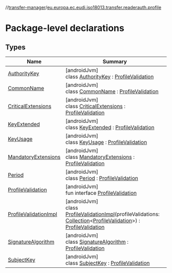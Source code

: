 //[transfer-manager](../../index.md)/[eu.europa.ec.eudi.iso18013.transfer.readerauth.profile](index.md)

# Package-level declarations

## Types

| Name | Summary |
|---|---|
| [AuthorityKey](-authority-key/index.md) | [androidJvm]<br>class [AuthorityKey](-authority-key/index.md) : [ProfileValidation](-profile-validation/index.md) |
| [CommonName](-common-name/index.md) | [androidJvm]<br>class [CommonName](-common-name/index.md) : [ProfileValidation](-profile-validation/index.md) |
| [CriticalExtensions](-critical-extensions/index.md) | [androidJvm]<br>class [CriticalExtensions](-critical-extensions/index.md) : [ProfileValidation](-profile-validation/index.md) |
| [KeyExtended](-key-extended/index.md) | [androidJvm]<br>class [KeyExtended](-key-extended/index.md) : [ProfileValidation](-profile-validation/index.md) |
| [KeyUsage](-key-usage/index.md) | [androidJvm]<br>class [KeyUsage](-key-usage/index.md) : [ProfileValidation](-profile-validation/index.md) |
| [MandatoryExtensions](-mandatory-extensions/index.md) | [androidJvm]<br>class [MandatoryExtensions](-mandatory-extensions/index.md) : [ProfileValidation](-profile-validation/index.md) |
| [Period](-period/index.md) | [androidJvm]<br>class [Period](-period/index.md) : [ProfileValidation](-profile-validation/index.md) |
| [ProfileValidation](-profile-validation/index.md) | [androidJvm]<br>fun interface [ProfileValidation](-profile-validation/index.md) |
| [ProfileValidationImpl](-profile-validation-impl/index.md) | [androidJvm]<br>class [ProfileValidationImpl](-profile-validation-impl/index.md)(profileValidations: [Collection](https://kotlinlang.org/api/latest/jvm/stdlib/kotlin-stdlib/kotlin.collections/-collection/index.html)&lt;[ProfileValidation](-profile-validation/index.md)&gt;) : [ProfileValidation](-profile-validation/index.md) |
| [SignatureAlgorithm](-signature-algorithm/index.md) | [androidJvm]<br>class [SignatureAlgorithm](-signature-algorithm/index.md) : [ProfileValidation](-profile-validation/index.md) |
| [SubjectKey](-subject-key/index.md) | [androidJvm]<br>class [SubjectKey](-subject-key/index.md) : [ProfileValidation](-profile-validation/index.md) |
